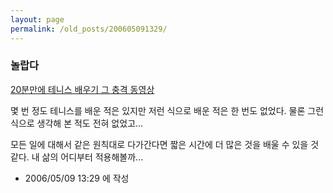 ```yaml
---
layout: page
permalink: /old_posts/200605091329/
---
```


### 놀랍다

<a href="http://agile.egloos.com/1932851" title="">20분만에 테니스 배우기 그 충격 동영상</a>

몇 번 정도 테니스를 배운 적은 있지만 저런 식으로 배운 적은 한 번도 없었다.
물론 그런 식으로 생각해 본 적도 전혀 없었고...

모든 일에 대해서 같은 원칙대로 다가간다면 짧은 시간에 더 많은 것을 배울 수 있을 것 같다.
내 삶의 어디부터 적용해볼까...





- 2006/05/09 13:29 에 작성